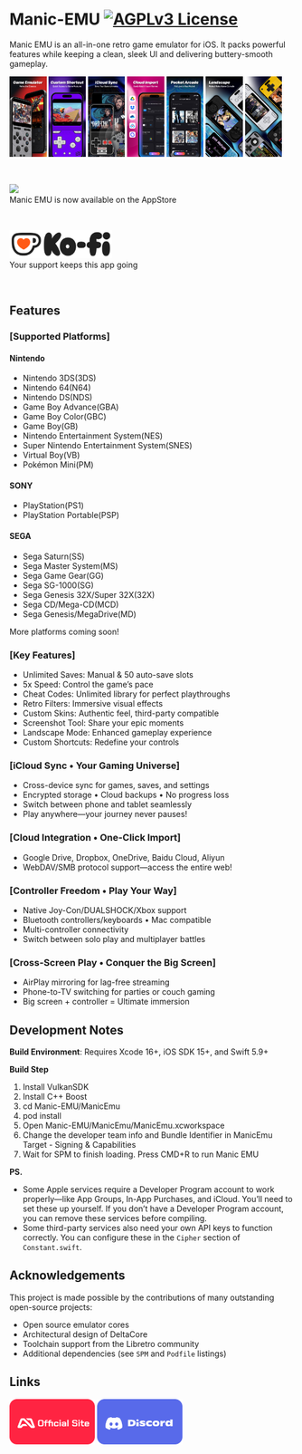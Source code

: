 # Manic-EMU [![AGPLv3 License](https://img.shields.io/badge/License-AGPL%20v3-blue.svg)](https://www.gnu.org/licenses/agpl-3.0)

Manic EMU is an all-in-one retro game emulator for iOS. It packs powerful features while keeping a clean, sleek UI and delivering buttery-smooth gameplay.

<p float="center">
  <img src="images_manicemu_ver4_a01.jpg" width="13%">
  <img src="images_manicemu_ver4_a02.jpg" width="13%">
  <img src="images_manicemu_ver4_a03.jpg" width="13%">
  <img src="images_manicemu_ver4_a04.jpg" width="13%">
  <img src="images_manicemu_ver4_a05.jpg" width="13%">
  <img src="images_manicemu_ver4_a06.jpg" width="13%">
  <img src="images_manicemu_ver4_a07.jpg" width="13%">
</p>

</br>

[<img src="appstore-badge.png" height="50">](https://itunes.apple.com/us/app/id6743335790)
</br>
Manic EMU is now available on the AppStore

</br>

[<img src="kofi-badge.png" height="50">](https://ko-fi.com/maftymanicemu)
</br>
Your support keeps this app going

</br>

## Features

### [Supported Platforms]

#### Nintendo
- Nintendo 3DS(3DS)
- Nintendo 64(N64)
- Nintendo DS(NDS)
- Game Boy Advance(GBA)
- Game Boy Color(GBC)
- Game Boy(GB)
- Nintendo Entertainment System(NES)
- Super Nintendo Entertainment System(SNES)
- Virtual Boy(VB)
- Pokémon Mini(PM)

#### SONY
- PlayStation(PS1)
- PlayStation Portable(PSP)

#### SEGA
- Sega Saturn(SS)
- Sega Master System(MS)
- Sega Game Gear(GG)
- Sega SG-1000(SG)
- Sega Genesis 32X/Super 32X(32X)
- Sega CD/Mega-CD(MCD)
- Sega Genesis/MegaDrive(MD)

More platforms coming soon!

### [Key Features]
- Unlimited Saves: Manual & 50 auto-save slots
- 5x Speed: Control the game’s pace
- Cheat Codes: Unlimited library for perfect playthroughs
- Retro Filters: Immersive visual effects
- Custom Skins: Authentic feel, third-party compatible
- Screenshot Tool: Share your epic moments
- Landscape Mode: Enhanced gameplay experience
- Custom Shortcuts: Redefine your controls


### [iCloud Sync • Your Gaming Universe]
- Cross-device sync for games, saves, and settings
- Encrypted storage • Cloud backups • No progress loss
- Switch between phone and tablet seamlessly
- Play anywhere—your journey never pauses!


### [Cloud Integration • One-Click Import]
- Google Drive, Dropbox, OneDrive, Baidu Cloud, Aliyun
- WebDAV/SMB protocol support—access the entire web!


### [Controller Freedom • Play Your Way]
- Native Joy-Con/DUALSHOCK/Xbox support
- Bluetooth controllers/keyboards • Mac compatible
- Multi-controller connectivity
- Switch between solo play and multiplayer battles


### [Cross-Screen Play • Conquer the Big Screen]
- AirPlay mirroring for lag-free streaming
- Phone-to-TV switching for parties or couch gaming
- Big screen + controller = Ultimate immersion

## Development Notes
 **Build Environment**: Requires Xcode 16+, iOS SDK 15+, and Swift 5.9+

 **Build Step**
1. Install VulkanSDK  
2. Install C++ Boost
3. cd Manic-EMU/ManicEmu
4. pod install
5. Open Manic-EMU/ManicEmu/ManicEmu.xcworkspace
6. Change the developer team info and Bundle Identifier in ManicEmu Target - Signing & Capabilities
7. Wait for SPM to finish loading. Press CMD+R to run Manic EMU

  **PS.**
- Some Apple services require a Developer Program account to work properly—like App Groups, In-App Purchases, and iCloud. You’ll need to set these up yourself. If you don’t have a Developer Program account, you can remove these services before compiling.
- Some third-party services also need your own API keys to function correctly. You can configure these in the `Cipher` section of `Constant.swift`.   


## Acknowledgements
This project is made possible by the contributions of many outstanding open-source projects:
- Open source emulator cores
- Architectural design of DeltaCore
- Toolchain support from the Libretro community
- Additional dependencies (see `SPM` and `Podfile` listings)

## Links
[<img src="manicemu-badge.png" height="80">](https://manicemu.site) [<img src="discord-badge.png" height="80">](https://discord.gg/qsaTHzknAZ)




